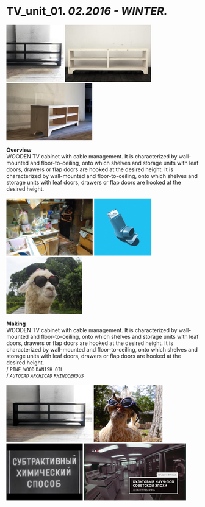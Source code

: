 
# TV_unit_01. _02.2016 - WINTER._  
<a href="https://ewwgene.github.io/projects/TV_unit_01"><img src="/projects/TV_unit_01/000.jpg" height="150"></a> <a href="https://ewwgene.github.io/projects/TV_unit_01"><img src="/projects/TV_unit_01/002.jpg" height="150"></a> <a href="https://ewwgene.github.io/projects/TV_unit_01"><img src="/projects/TV_unit_01/003.jpg" height="150"></a>   

**Overview**  
WOODEN TV cabinet with cable management. It is characterized by wall-mounted and floor-to-ceiling, onto which shelves and storage units with leaf doors, drawers or flap doors are hooked at the desired height. It is characterized by wall-mounted and floor-to-ceiling, onto which shelves and storage units with leaf doors, drawers or flap doors are hooked at the desired height.  
<br>
<a href="https://ewwgene.github.io/projects/TV_unit_01/Making"><img src="/projects/TV_unit_01/Making/3749280237_00106c45c5_o.jpg" height="150"></a> <a href="https://ewwgene.github.io/projects/TV_unit_01/Making"><img src="/projects/TV_unit_01/Making/action-bronson-let-me-breathe-atlantic.jpg" height="150"></a> <a href="https://ewwgene.github.io/projects/TV_unit_01/Making"><img src="/projects/TV_unit_01/Making/bf90cd4f320c384e0f235abe1af74d53.jpg" height="150"></a>   

**Making**  
WOODEN TV cabinet with cable management. It is characterized by wall-mounted and floor-to-ceiling, onto which shelves and storage units with leaf doors, drawers or flap doors are hooked at the desired height. It is characterized by wall-mounted and floor-to-ceiling, onto which shelves and storage units with leaf doors, drawers or flap doors are hooked at the desired height.  
/
`PINE_WOOD` `DANISH OIL`   
/
_`AUTOCAD`_ _`ARCHICAD`_ _`RHINOCEROUS`_   
<br>
<a href="https://ewwgene.github.io/projects/TV_unit_01/Overview"><img src="/projects/TV_unit_01/Overview/001.jpg" height="150"></a> <a href="https://ewwgene.github.io/projects/TV_unit_01/Overview"><img src="/projects/TV_unit_01/Overview/funny-animals-151-01.jpg" height="150"></a> <a href="https://ewwgene.github.io/projects/TV_unit_01/Overview"><img src="/projects/TV_unit_01/Overview/hqdefault.jpg" height="150"></a> <a href="https://ewwgene.github.io/projects/TV_unit_01/Overview"><img src="/projects/TV_unit_01/Overview/maxresdefault.jpg" height="150"></a> 
